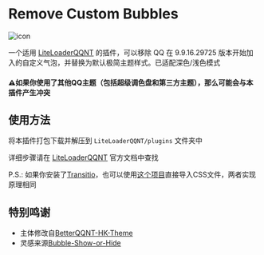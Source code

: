 # Remove Custom Bubbles
![icon](https://github.com/user-attachments/assets/a18f55a3-ae8e-42f5-8ea6-10f20877b439)

一个适用 [LiteLoaderQQNT](https://liteloaderqqnt.github.io/) 的插件，可以移除 QQ 在 9.9.16.29725 版本开始加入的自定义气泡，并替换为默认极简主题样式。已适配深色/浅色模式
#### ⚠️如果你使用了其他QQ主题（包括超级调色盘和第三方主题），那么可能会与本插件产生冲突

## 使用方法
将本插件打包下载并解压到 `LiteLoaderQQNT/plugins` 文件夹中

详细步骤请在 [LiteLoaderQQNT](https://liteloaderqqnt.github.io/) 官方文档中查找

P.S.: 如果你安装了[Transitio](https://github.com/PRO-2684/transitio/)，也可以使用[这个项目](https://github.com/pasical/Remove-The-Custom-Bubbles)直接导入CSS文件，两者实现原理相同

## 特别鸣谢
- 主体修改自[BetterQQNT-HK-Theme](https://github.com/huankong233/LiteLoaderQQNT-HK-Theme)
- 灵感来源[Bubble-Show-or-Hide](https://github.com/Guest-Liang/Bubble-Show-or-Hide)

